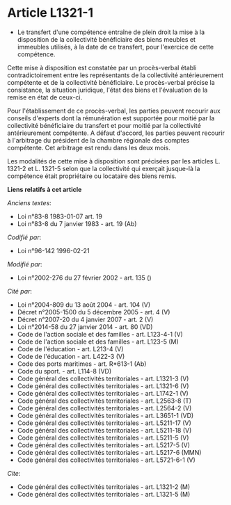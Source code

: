 # Article L1321-1

- Le transfert d'une compétence entraîne de plein droit la mise à la disposition de la collectivité bénéficiaire des biens
meubles et immeubles utilisés, à la date de ce transfert, pour l'exercice de cette compétence.

Cette mise à disposition est constatée par un procès-verbal établi contradictoirement entre les représentants de la
collectivité antérieurement compétente et de la collectivité bénéficiaire. Le procès-verbal précise la consistance, la
situation juridique, l'état des biens et l'évaluation de la remise en état de ceux-ci.

Pour l'établissement de ce procès-verbal, les parties peuvent recourir aux conseils d'experts dont la rémunération est
supportée pour moitié par la collectivité bénéficiaire du transfert et pour moitié par la collectivité antérieurement
compétente. A défaut d'accord, les parties peuvent recourir à l'arbitrage du président de la chambre régionale des comptes
compétente. Cet arbitrage est rendu dans les deux mois.

Les modalités de cette mise à disposition sont précisées par les articles L. 1321-2 et L. 1321-5 selon que la collectivité
qui exerçait jusque-là la compétence était propriétaire ou locataire des biens remis.

**Liens relatifs à cet article**

_Anciens textes_:

  - Loi n°83-8 1983-01-07 art. 19
  - Loi n°83-8 du 7 janvier 1983 - art. 19 (Ab)

_Codifié par_:

  - Loi n°96-142 1996-02-21

_Modifié par_:

  - Loi n°2002-276 du 27 février 2002 - art. 135 ()

_Cité par_:

  - Loi n°2004-809 du 13 août 2004 - art. 104 (V)
  - Décret n°2005-1500 du 5 décembre 2005 - art. 4 (V)
  - Décret n°2007-20 du 4 janvier 2007 - art. 2 (V)
  - Loi n°2014-58 du 27 janvier 2014 - art. 80 (VD)
  - Code de l'action sociale et des familles - art. L123-4-1 (V)
  - Code de l'action sociale et des familles - art. L123-5 (M)
  - Code de l'éducation - art. L213-4 (V)
  - Code de l'éducation - art. L422-3 (V)
  - Code des ports maritimes - art. R*613-1 (Ab)
  - Code du sport. - art. L114-8 (VD)
  - Code général des collectivités territoriales - art. L1321-3 (V)
  - Code général des collectivités territoriales - art. L1321-6 (V)
  - Code général des collectivités territoriales - art. L1742-1 (V)
  - Code général des collectivités territoriales - art. L2563-8 (T)
  - Code général des collectivités territoriales - art. L2564-2 (V)
  - Code général des collectivités territoriales - art. L3651-1 (VD)
  - Code général des collectivités territoriales - art. L5211-17 (V)
  - Code général des collectivités territoriales - art. L5211-18 (V)
  - Code général des collectivités territoriales - art. L5211-5 (V)
  - Code général des collectivités territoriales - art. L5217-5 (V)
  - Code général des collectivités territoriales - art. L5217-6 (MMN)
  - Code général des collectivités territoriales - art. L5721-6-1 (V)

_Cite_:

  - Code général des collectivités territoriales - art. L1321-2 (M)
  - Code général des collectivités territoriales - art. L1321-5 (M)
